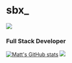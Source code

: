 # sbx_

![](https://komarev.com/ghpvc/?username=thesbx&color=blue&)

### Full Stack Developer

[![Matt's GitHub stats](https://github-readme-stats.vercel.app/api?username=thesbx&show_icons=true&theme=onedark)](https://github.com/anuraghazra/github-readme-stats)
![](https://github.com/thesbx/github-stats/blob/master/generated/languages.svg)
